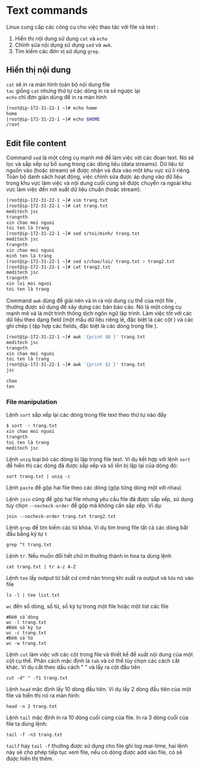 # Text commands</br>
Linux cung cấp các công cụ cho việc thao tác với file và text :

1. Hiển thị nội dung sử dụng `cat` và `echo`
2. Chỉnh sửa nội dụng sử dụng `sed` và `awk`.
3. Tìm kiếm các đơn vị sử dụng `grep`.

## Hiển thị nội dung</br>
`cat` sẽ in ra màn hình toàn bộ nội dung file</br>
`tac` giống `cat` nhưng thứ tự các dòng in ra sẽ ngược lại</br>
`echo` chỉ đơn giản dùng để in ra màn hình</br>
```sh
[root@ip-172-31-22-1 ~]# echo home
home
[root@ip-172-31-22-1 ~]# echo $HOME
/root
```
## Edit file content</br>
Command `sed` là một công cụ mạnh mẽ để làm việc với các đoạn text. Nó sẽ lọc và sắp xếp sự bổ sung trong các dòng liệu (data streams). Dữ liệu từ nguồn vào (hoặc stream) sẽ được nhận và đưa vào một khu vực xử lí riêng. Toàn bộ danh sách hoạt động, việc chỉnh sửa được áp dụng vào dữ liệu trong khu vực làm việc và nội dung cuối cùng sẽ được chuyển ra ngoài khu vực làm việc đến nơi xuất dữ liệu chuẩn (hoặc stream).
```sh
[root@ip-172-31-22-1 ~]# vim trang.txt
[root@ip-172-31-22-1 ~]# cat trang.txt 
meditech jsc
trangnth
xin chao moi nguoi
toi ten là trang
[root@ip-172-31-22-1 ~]# sed s/toi/minh/ trang.txt 
meditech jsc
trangnth
xin chao moi nguoi
minh ten là trang
[root@ip-172-31-22-1 ~]# sed s/chao/loi/ trang.txt > trang2.txt
[root@ip-172-31-22-1 ~]# cat trang2.txt 
meditech jsc
trangnth
xin loi moi nguoi
toi ten là trang
```

Command `awk` dùng để giải nén và in ra nội dung cụ thể của một file , thường được sử dụng để xây dựng các bản báo cáo. Nó là một công cụ mạnh mẽ và là một trình thông dịch ngôn ngữ lập trình. Làm việc tốt với các dữ liệu theo dạng field (một mẩu dữ liệu riêng lẻ, đặc biệt là các cột ) và các ghi chép ( tập hợp các fields, đặc biệt là các dòng trong file ).

```sh
[root@ip-172-31-22-1 ~]# awk '{print $0 }' trang.txt 
meditech jsc
trangnth
xin chao moi nguoi
toi ten là trang
[root@ip-172-31-22-1 ~]# awk '{print $2 }' trang.txt 
jsc

chao
ten
```

### File manipulation

Lệnh `sort` sắp xếp lại các dòng trong file text theo thứ tự nào đấy

```sh
$ sort -r trang.txt 
xin chao moi nguoi
trangnth
toi ten là trang
meditech jsc
```

Lệnh `uniq` loại bỏ các dòng bị lặp trong file text. Ví dụ kết hợp với lệnh `sort` để hiển thị các dòng đã được sắp xếp và số lền bị lặp lại của dòng đó:

	sort trang.txt | uniq -c

Lệnh `paste` để gộp hai file theo các dòng (gộp từng dòng một với nhau)

Lệnh `join` cũng để gộp hai file nhưng yêu cầu file đã được sắp xếp, sử dụng tùy chọn `--nocheck-order` để gộp mà không cần sắp xếp. Ví dụ:

	join --nocheck-order trang.txt trang2.txt 

Lệnh `grep` để tìm kiếm các từ khóa. Ví dụ tìm trong file tất cả các dòng bắt đầu bằng ký tự `t`

	grep ^t trang.txt

Lệnh `tr`. Nếu muốn đổi hết chữ in thường thành in hoa ta dùng lệnh

	cat trang.txt | tr a-z A-Z

Lệnh `tee` lấy output từ bất cứ cmd nào trong khi xuất ra output và lưu nó vào file

	ls -l | tee list.txt

`wc` đến số dòng, số từ, số ký tự trong một file hoặc một list các file

	#Đếm số dòng
	wc -l trang.txt
	#Đếm số ký tự
	wc -c trang.txt
	#Đếm số từ
	wc -w trang.txt

Lệnh `cut` làm việc với các cột trong file và thiết kế để xuất nội dung của một cột cụ thể. Phân cách mặc định là `tab` và có thể tùy chọn các cách cắt khác. Ví dụ cắt theo dấu cách " " và lấy ra cột đầu tiên

	cut -d" " -f1 trang.txt

Lệnh `head` mặc định lấy 10 dòng đầu tiên. Ví dụ lấy 2 dòng đầu tiên của một file và hiển thị nó ra màn hình:

	head -n 2 trang.txt

Lệnh `tail` mặc định in ra 10 dòng cuối cùng của file. In ra 3 dòng cuối của file ta dùng lệnh:

	tail -f -n3 trang.txt

`tailf` hay `tail -f` thường được sử dụng cho file ghi log real-time, hai lệnh này sẽ cho phép tiếp tục xem file, nếu có dòng được add vào file, có sẽ được hiển thị thêm.
